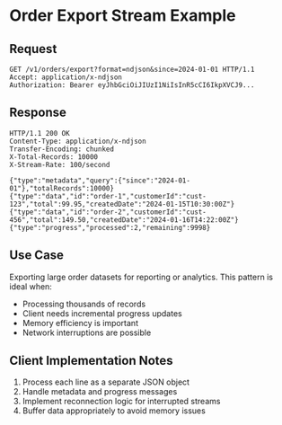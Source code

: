 # Order Export Stream Example

## Request
```http
GET /v1/orders/export?format=ndjson&since=2024-01-01 HTTP/1.1
Accept: application/x-ndjson
Authorization: Bearer eyJhbGciOiJIUzI1NiIsInR5cCI6IkpXVCJ9...
```

## Response
```http
HTTP/1.1 200 OK
Content-Type: application/x-ndjson
Transfer-Encoding: chunked
X-Total-Records: 10000
X-Stream-Rate: 100/second

{"type":"metadata","query":{"since":"2024-01-01"},"totalRecords":10000}
{"type":"data","id":"order-1","customerId":"cust-123","total":99.95,"createdDate":"2024-01-15T10:30:00Z"}
{"type":"data","id":"order-2","customerId":"cust-456","total":149.50,"createdDate":"2024-01-16T14:22:00Z"}
{"type":"progress","processed":2,"remaining":9998}
```

## Use Case
Exporting large order datasets for reporting or analytics. This pattern is ideal when:
- Processing thousands of records
- Client needs incremental progress updates
- Memory efficiency is important
- Network interruptions are possible

## Client Implementation Notes
1. Process each line as a separate JSON object
2. Handle metadata and progress messages
3. Implement reconnection logic for interrupted streams
4. Buffer data appropriately to avoid memory issues
